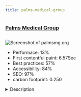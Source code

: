 ```yaml
---
title: palms-medical-group
---
```


<div style="height: 3rem">
  <a href="http://palmsmg.org/"><h3>Palms Medical Group</h3></a>
</div>
<img loading="lazy" src="/images/thumbs/palmsmg.org.jpg" alt="Screenshot of palmsmg.org" />
<ul>
  <li>Performace: 13%</li>
  <li>
    First contentful paint:
    6.57Sec
  </li>
  <li>Best practices: 57%</li>
  <li>Accessibility: 84%</li>
  <li>SEO: 97%</li>
  <li>carbon footprint: 0.250</li>
</ul>
<details>
  <summary>Description</summary>
  <p>Palms Medical Group is a medical group with a full range of healthcare services for all the stages of one's life. With multiple locations throughout North Florida, bilingual staff and a multitude of services this site serves as a patient portal and information resource to find the locations, and get in contact with any one of their professionals, schedule appointments, and refill prescriptions.We used Joomla, Hotspots (for the locations map), Accessibility plugin and utilzed google translate for translation.

There were 4 most challenging aspects.

1) Accessibility standards we had to comply with being that this is a medical facility. We installed the Screenreader plugin to meet those needs. 

2) Accommodating a page for all of their locations that would make it easy to find the office and figure out which office provides what service. We created icons to match with the services to help easily identify the associated services.

3) Accommodating pages for all their providers that would be easy to maintain as people come and go.

4) Setting up the refill request form so that the form would be sent to the pharmacy selected in the dropdown.</p>
</details>

